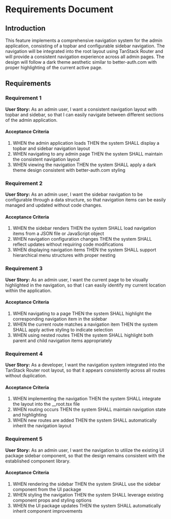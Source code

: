# Requirements Document

## Introduction

This feature implements a comprehensive navigation system for the admin application, consisting of a topbar and configurable sidebar navigation. The navigation will be integrated into the root layout using TanStack Router and will provide a consistent navigation experience across all admin pages. The design will follow a dark theme aesthetic similar to better-auth.com with proper highlighting of the current active page.

## Requirements

### Requirement 1

**User Story:** As an admin user, I want a consistent navigation layout with topbar and sidebar, so that I can easily navigate between different sections of the admin application.

#### Acceptance Criteria

1. WHEN the admin application loads THEN the system SHALL display a topbar and sidebar navigation layout
2. WHEN navigating to any admin page THEN the system SHALL maintain the consistent navigation layout
3. WHEN viewing the navigation THEN the system SHALL apply a dark theme design consistent with better-auth.com styling

### Requirement 2

**User Story:** As an admin user, I want the sidebar navigation to be configurable through a data structure, so that navigation items can be easily managed and updated without code changes.

#### Acceptance Criteria

1. WHEN the sidebar renders THEN the system SHALL load navigation items from a JSON file or JavaScript object
2. WHEN navigation configuration changes THEN the system SHALL reflect updates without requiring code modifications
3. WHEN displaying navigation items THEN the system SHALL support hierarchical menu structures with proper nesting

### Requirement 3

**User Story:** As an admin user, I want the current page to be visually highlighted in the navigation, so that I can easily identify my current location within the application.

#### Acceptance Criteria

1. WHEN navigating to a page THEN the system SHALL highlight the corresponding navigation item in the sidebar
2. WHEN the current route matches a navigation item THEN the system SHALL apply active styling to indicate selection
3. WHEN using nested routes THEN the system SHALL highlight both parent and child navigation items appropriately

### Requirement 4

**User Story:** As a developer, I want the navigation system integrated into the TanStack Router root layout, so that it appears consistently across all routes without duplication.

#### Acceptance Criteria

1. WHEN implementing the navigation THEN the system SHALL integrate the layout into the __root.tsx file
2. WHEN routing occurs THEN the system SHALL maintain navigation state and highlighting
3. WHEN new routes are added THEN the system SHALL automatically inherit the navigation layout

### Requirement 5

**User Story:** As an admin user, I want the navigation to utilize the existing UI package sidebar component, so that the design remains consistent with the established component library.

#### Acceptance Criteria

1. WHEN rendering the sidebar THEN the system SHALL use the sidebar component from the UI package
2. WHEN styling the navigation THEN the system SHALL leverage existing component props and styling options
3. WHEN the UI package updates THEN the system SHALL automatically inherit component improvements
